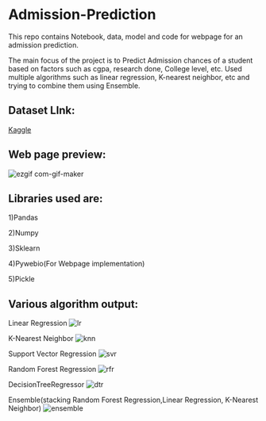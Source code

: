 # Admission-Prediction

This repo contains Notebook, data, model and code for webpage for an admission prediction. 

The main focus of the project is to Predict Admission chances of a student based on factors such as cgpa, research done, College level, etc. Used multiple algorithms such as linear regression, K-nearest neighbor, etc and trying to combine them using Ensemble. 

## Dataset LInk:
[Kaggle](https://www.kaggle.com/mohansacharya/graduate-admissions) 

## Web page preview:
![ezgif com-gif-maker](https://user-images.githubusercontent.com/63343297/149386850-6efe4835-bf89-497f-9473-8616570604b7.gif)

## Libraries used are: 
1)Pandas

2)Numpy

3)Sklearn

4)Pywebio(For Webpage implementation)

5)Pickle

## Various algorithm output: 
Linear Regression 
![lr](https://user-images.githubusercontent.com/63343297/149387150-90eb530e-ddfb-4bcd-a3ce-5c4d546c8879.PNG)

K-Nearest Neighbor 
![knn](https://user-images.githubusercontent.com/63343297/149387185-765d2d08-40e6-4abe-a9f6-76b840c3c2b1.PNG)

Support Vector Regression 
![svr](https://user-images.githubusercontent.com/63343297/149387244-bbbfb91e-01e8-4300-bf3f-ba908f1dfb4e.PNG)

Random Forest Regression
![rfr](https://user-images.githubusercontent.com/63343297/149387447-3c53c569-a5da-47c7-9f51-6b1d6104fd4a.PNG)

DecisionTreeRegressor
![dtr](https://user-images.githubusercontent.com/63343297/149387502-cc7f3ec5-9ea5-48d9-a360-1c8de6e8d6bc.PNG)

Ensemble(stacking Random Forest Regression,Linear Regression, K-Nearest Neighbor)
![ensemble](https://user-images.githubusercontent.com/63343297/149387647-1c64182e-acef-494c-8b2a-082480c27517.PNG)

